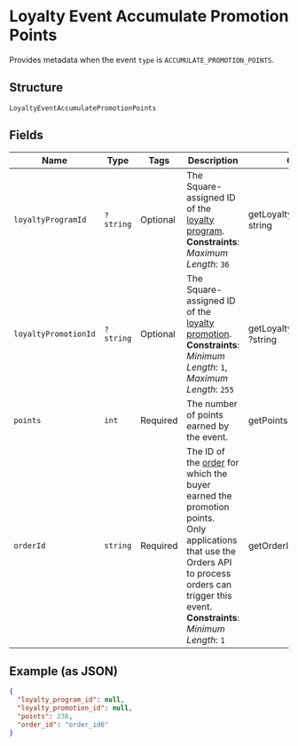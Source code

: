 
# Loyalty Event Accumulate Promotion Points

Provides metadata when the event `type` is `ACCUMULATE_PROMOTION_POINTS`.

## Structure

`LoyaltyEventAccumulatePromotionPoints`

## Fields

| Name | Type | Tags | Description | Getter | Setter |
|  --- | --- | --- | --- | --- | --- |
| `loyaltyProgramId` | `?string` | Optional | The Square-assigned ID of the [loyalty program](../../doc/models/loyalty-program.md).<br>**Constraints**: *Maximum Length*: `36` | getLoyaltyProgramId(): ?string | setLoyaltyProgramId(?string loyaltyProgramId): void |
| `loyaltyPromotionId` | `?string` | Optional | The Square-assigned ID of the [loyalty promotion](../../doc/models/loyalty-promotion.md).<br>**Constraints**: *Minimum Length*: `1`, *Maximum Length*: `255` | getLoyaltyPromotionId(): ?string | setLoyaltyPromotionId(?string loyaltyPromotionId): void |
| `points` | `int` | Required | The number of points earned by the event. | getPoints(): int | setPoints(int points): void |
| `orderId` | `string` | Required | The ID of the [order](../../doc/models/order.md) for which the buyer earned the promotion points.<br>Only applications that use the Orders API to process orders can trigger this event.<br>**Constraints**: *Minimum Length*: `1` | getOrderId(): string | setOrderId(string orderId): void |

## Example (as JSON)

```json
{
  "loyalty_program_id": null,
  "loyalty_promotion_id": null,
  "points": 236,
  "order_id": "order_id6"
}
```

